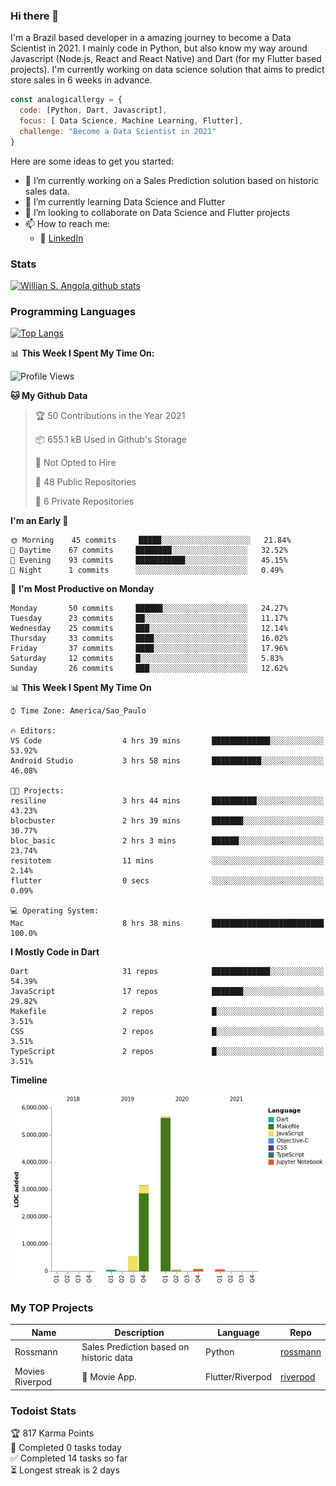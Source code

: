 ### Hi there 👋

I'm a Brazil based developer in a amazing journey to become a Data Scientist in 2021. I mainly code in Python, but also know my way around Javascript (Node.js, React and React Native) and Dart (for my Flutter based projects). I'm currently working on data science solution that aims to predict store sales in 6 weeks in advance.

```javascript
const analogicallergy = {
  code: [Python, Dart, Javascript],
  focus: [ Data Science, Machine Learning, Flutter],
  challenge: "Become a Data Scientist in 2021"
}
```

Here are some ideas to get you started:

- 🔭 I’m currently working on a Sales Prediction solution based on historic sales data.
- 🌱 I’m currently learning Data Science and Flutter
- 👯 I’m looking to collaborate on Data Science and Flutter projects
- 📫 How to reach me:
  - :office: [LinkedIn](https://www.linkedin.com/in/wsabsi/)

### Stats

[![Willian S. Angola github stats](https://github-readme-stats.vercel.app/api?username=analogicallergy&count_private=true&show_icons=true&theme=radical&hide_rank=false)](https://github.com/anuraghazra/github-readme-stats)

### Programming Languages

[![Top Langs](https://github-readme-stats.vercel.app/api/top-langs/?username=analogicallergy)](https://github.com/analogicallergy/github-readme-stats)

📊 **This Week I Spent My Time On:**

<!--START_SECTION:waka-->
![Profile Views](http://img.shields.io/badge/Profile%20Views-0-blue)

**🐱 My Github Data** 

> 🏆 50 Contributions in the Year 2021
 > 
> 📦 655.1 kB Used in Github's Storage 
 > 
> 🚫 Not Opted to Hire
 > 
> 📜 48 Public Repositories 
 > 
> 🔑 6 Private Repositories  
 > 
**I'm an Early 🐤** 

```text
🌞 Morning    45 commits     █████░░░░░░░░░░░░░░░░░░░░   21.84% 
🌆 Daytime    67 commits     ████████░░░░░░░░░░░░░░░░░   32.52% 
🌃 Evening    93 commits     ███████████░░░░░░░░░░░░░░   45.15% 
🌙 Night      1 commits      ░░░░░░░░░░░░░░░░░░░░░░░░░   0.49%

```
📅 **I'm Most Productive on Monday** 

```text
Monday       50 commits     ██████░░░░░░░░░░░░░░░░░░░   24.27% 
Tuesday      23 commits     ██░░░░░░░░░░░░░░░░░░░░░░░   11.17% 
Wednesday    25 commits     ███░░░░░░░░░░░░░░░░░░░░░░   12.14% 
Thursday     33 commits     ████░░░░░░░░░░░░░░░░░░░░░   16.02% 
Friday       37 commits     ████░░░░░░░░░░░░░░░░░░░░░   17.96% 
Saturday     12 commits     █░░░░░░░░░░░░░░░░░░░░░░░░   5.83% 
Sunday       26 commits     ███░░░░░░░░░░░░░░░░░░░░░░   12.62%

```


📊 **This Week I Spent My Time On** 

```text
⌚︎ Time Zone: America/Sao_Paulo

🔥 Editors: 
VS Code                  4 hrs 39 mins       █████████████░░░░░░░░░░░░   53.92% 
Android Studio           3 hrs 58 mins       ███████████░░░░░░░░░░░░░░   46.08%

🐱‍💻 Projects: 
resiline                 3 hrs 44 mins       ██████████░░░░░░░░░░░░░░░   43.23% 
blocbuster               2 hrs 39 mins       ███████░░░░░░░░░░░░░░░░░░   30.77% 
bloc_basic               2 hrs 3 mins        ██████░░░░░░░░░░░░░░░░░░░   23.74% 
resitotem                11 mins             ░░░░░░░░░░░░░░░░░░░░░░░░░   2.14% 
flutter                  0 secs              ░░░░░░░░░░░░░░░░░░░░░░░░░   0.09%

💻 Operating System: 
Mac                      8 hrs 38 mins       █████████████████████████   100.0%

```

**I Mostly Code in Dart** 

```text
Dart                     31 repos            █████████████░░░░░░░░░░░░   54.39% 
JavaScript               17 repos            ███████░░░░░░░░░░░░░░░░░░   29.82% 
Makefile                 2 repos             █░░░░░░░░░░░░░░░░░░░░░░░░   3.51% 
CSS                      2 repos             █░░░░░░░░░░░░░░░░░░░░░░░░   3.51% 
TypeScript               2 repos             █░░░░░░░░░░░░░░░░░░░░░░░░   3.51%

```


**Timeline**

![Chart not found](https://raw.githubusercontent.com/AnalogicAllergy/AnalogicAllergy/main/charts/bar_graph.png) 


<!--END_SECTION:waka-->

### My TOP Projects

| Name            | Description                             | Language         | Repo                                                           |
| --------------- | --------------------------------------- | ---------------- | -------------------------------------------------------------- |
| Rossmann        | Sales Prediction based on historic data | Python           | [rossmann](https://github.com/AnalogicAllergy/data_science)    |
| Movies Riverpod | 🍕 Movie App.                           | Flutter/Riverpod | [riverpod](https://github.com/AnalogicAllergy/movies_riverpod) |

### Todoist Stats

<!-- TODO-IST:START -->
🏆  817 Karma Points           
🌸  Completed 0 tasks today           
✅  Completed 14 tasks so far           
⏳  Longest streak is 2 days
<!-- TODO-IST:END -->
